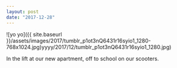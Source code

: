 ```yaml
---
layout: post
date: "2017-12-28"
---
```


![yo yo]({{ site.baseurl }}/assets/images/2017/tumblr_p1ot3nQ6431r16syio1_1280-768x1024.jpg)yyyy/2017/12/tumblr_p1ot3nQ6431r16syio1_1280.jpg)

In the lift at our new apartment, off to school on our scooters.
